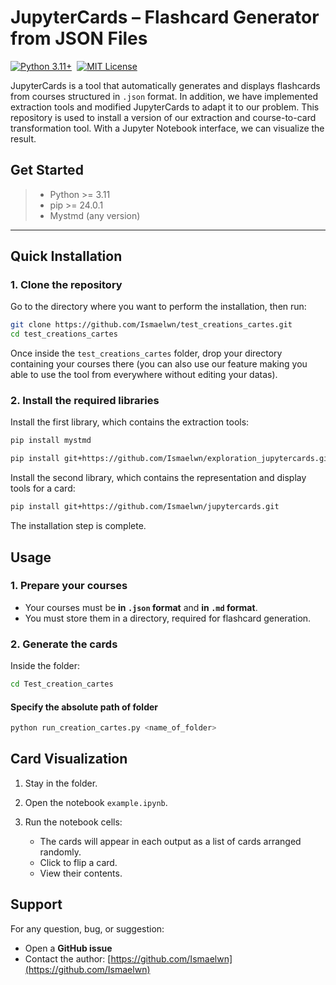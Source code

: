 # JupyterCards – Flashcard Generator from JSON Files


[![Python 3.11+](https://img.shields.io/badge/Python-3.11+-blue?logo=python)](https://www.python.org/) 
[![MIT License](https://img.shields.io/badge/License-MIT-green.svg)](LICENSE)

JupyterCards is a tool that automatically generates and displays flashcards from courses structured in `.json` format. In addition, we have implemented extraction tools and modified JupyterCards to adapt it to our problem. This repository is used to install a version of our extraction and course-to-card transformation tool. With a Jupyter Notebook interface, we can visualize the result.

## Get Started

> * Python >= 3.11
> * pip >= 24.0.1
> * Mystmd (any version)

---

## Quick Installation

### 1. Clone the repository

Go to the directory where you want to perform the installation, then run:

```bash
git clone https://github.com/Ismaelwn/test_creations_cartes.git
cd test_creations_cartes
```

Once inside the `test_creations_cartes` folder, drop your directory containing your courses there (you can also use our feature making you able to use the tool from everywhere without editing your datas).

### 2. Install the required libraries

Install the first library, which contains the extraction tools:
```bash
pip install mystmd
```

```bash
pip install git+https://github.com/Ismaelwn/exploration_jupytercards.git
```

Install the second library, which contains the representation and display tools for a card:

```bash
pip install git+https://github.com/Ismaelwn/jupytercards.git
```

The installation step is complete.

## Usage

### 1. Prepare your courses

* Your courses must be **in `.json` format** and **in `.md` format**.
* You must store them in a directory, required for flashcard generation.

### 2. Generate the cards

Inside the folder:

```bash
cd Test_creation_cartes
```

#### Specify the absolute path of folder

```bash
python run_creation_cartes.py <name_of_folder>
```

## Card Visualization

1. Stay in the folder.
2. Open the notebook `example.ipynb`.
3. Run the notebook cells:

   * The cards will appear in each output as a list of cards arranged randomly.
   * Click to flip a card.
   * View their contents.

## Support

For any question, bug, or suggestion:

* Open a **GitHub issue**
* Contact the author: [https://github.com/Ismaelwn](https://github.com/Ismaelwn)
